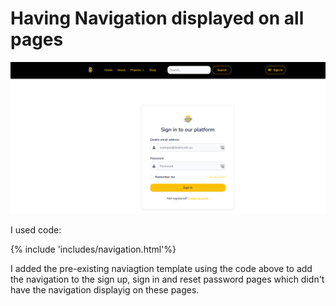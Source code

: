 # Having Navigation displayed on all pages

![Navigation](images/Navigation.PNG)

I used code:

 {% include 'includes/navigation.html'%}

I added the pre-existing naviagtion template using the code above to add the navigation to the sign up, sign in and reset password pages which didn't have the navigation displayig on these pages. 